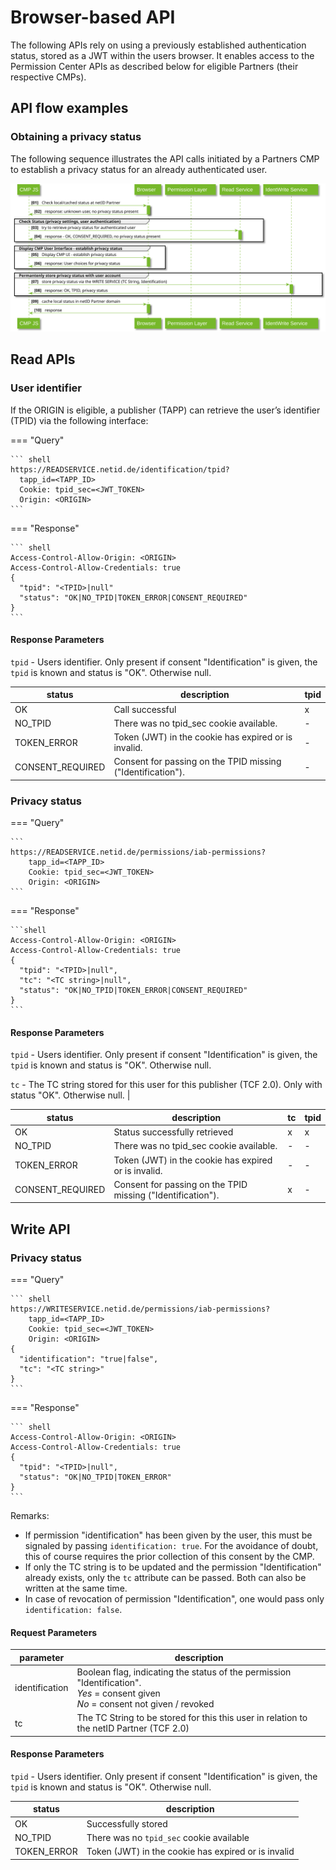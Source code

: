 # Browser-based API

The following APIs rely on using a previously established authentication status, stored as a JWT within the users browser. It enables access to the Permission Center APIs as described below for eligible Partners (their respective CMPs).

## API flow examples

### Obtaining a privacy status

The following sequence illustrates the API calls initiated by a Partners CMP to establish a privacy status for an already authenticated user.

![Browser based API](../diagrams/out/seq_cmp_webapi.svg)

## Read APIs

### User identifier

If the ORIGIN is eligible, a publisher (TAPP) can retrieve the user’s identifier (TPID) via the following interface:

=== "Query"

    ``` shell
    https://READSERVICE.netid.de/identification/tpid?
      tapp_id=<TAPP_ID>
      Cookie: tpid_sec=<JWT_TOKEN>
      Origin: <ORIGIN>
    ```

=== "Response"

    ``` shell
    Access-Control-Allow-Origin: <ORIGIN>
    Access-Control-Allow-Credentials: true
    {
      "tpid": "<TPID>|null"
      "status": "OK|NO_TPID|TOKEN_ERROR|CONSENT_REQUIRED"
    }
    ```

#### Response Parameters

```tpid``` -  Users identifier. Only present if consent "Identification" is given, the `tpid` is known and status is "OK". Otherwise null.

| status | description | tpid |
| ----------- | ----------- | ----------- |
| OK | Call successful | x |
| NO_TPID | There was no tpid_sec cookie available. | - |
| TOKEN_ERROR | Token (JWT) in the cookie has expired or is invalid. | - |
| CONSENT_REQUIRED | Consent for passing on the TPID missing ("Identification"). | - |

### Privacy status

=== "Query"

    ```
    https://READSERVICE.netid.de/permissions/iab-permissions?
        tapp_id=<TAPP_ID>
        Cookie: tpid_sec=<JWT_TOKEN>
        Origin: <ORIGIN>
    ```
=== "Response"

    ```shell
    Access-Control-Allow-Origin: <ORIGIN>
    Access-Control-Allow-Credentials: true
    {
      "tpid": "<TPID>|null",
      "tc": "<TC string>|null",
      "status": "OK|NO_TPID|TOKEN_ERROR|CONSENT_REQUIRED"
    }
    ```

#### Response Parameters

```tpid``` -  Users identifier. Only present if consent "Identification" is given, the `tpid` is known and status is "OK". Otherwise null.

```tc``` - The TC string stored for this user for this publisher (TCF 2.0). Only with status "OK". Otherwise null. |

| status | description | tc | tpid |
| ----------- | ----------- | ----------- | ----------- |
| OK | Status successfully retrieved | x | x |
| NO_TPID | There was no tpid_sec cookie available. | - | - |
| TOKEN_ERROR | Token (JWT) in the cookie has expired or is invalid. | - | - |
| CONSENT_REQUIRED | Consent for passing on the TPID missing ("Identification"). | x | - |

## Write API

### Privacy status

=== "Query"

    ``` shell
    https://WRITESERVICE.netid.de/permissions/iab-permissions?
        tapp_id=<TAPP_ID>
        Cookie: tpid_sec=<JWT_TOKEN>
        Origin: <ORIGIN>
    {
      "identification": "true|false",
      "tc": "<TC string>"
    }
    ```

=== "Response"

    ``` shell
    Access-Control-Allow-Origin: <ORIGIN>
    Access-Control-Allow-Credentials: true
    {
      "tpid": "<TPID>|null",
      "status": "OK|NO_TPID|TOKEN_ERROR"
    }
    ```

Remarks:

- If permission "identification" has been given by the user, this must be signaled by passing ```identification: true```. For the avoidance of doubt, this of course requires the prior collection of this consent by the CMP.
- If only the TC string is to be updated and the permission "Identification" already exists, only the ```tc``` attribute can be passed. Both can also be written at the same time.
- In case of revocation of permission "Identification", one would pass only ```identification: false```.

#### Request Parameters

| parameter|description|
|---|---|
| identification | Boolean flag, indicating the status of the permission "Identification". <br>*Yes* = consent given <br> *No* = consent not given / revoked |
| tc | The TC String to be stored for this this user in relation to the netID Partner (TCF 2.0) |

#### Response Parameters

```tpid``` -  Users identifier. Only present if consent "Identification" is given, the `tpid` is known and status is "OK". Otherwise null.

| status | description |
| ----------- | ----------- |
| OK | Successfully stored |
| NO_TPID | There was no `tpid_sec` cookie available |
| TOKEN_ERROR | Token (JWT) in the cookie has expired or is invalid|
